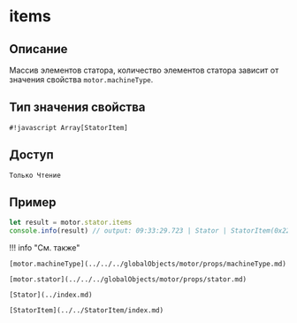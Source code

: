 # items

## Описание
Массив элементов статора, количество элементов статора зависит от значения свойства `motor.machineType`.

## Тип значения свойства
`#!javascript Array[StatorItem]`

## Доступ
`Только Чтение`

## Пример
```javascript linenums="1"
let result = motor.stator.items
console.info(result) // output: 09:33:29.723 | Stator | StatorItem(0x22591e173c0, "statorItem1"),StatorItem(0x22591e174c0, "statorItem2"),StatorItem(0x22591e168c0, "statorItem3")
```

!!! info "См. также"

    [motor.machineType](../../../globalObjects/motor/props/machineType.md)

    [motor.stator](../../../globalObjects/motor/props/stator.md)

    [Stator](../index.md)

    [StatorItem](../../StatorItem/index.md)

